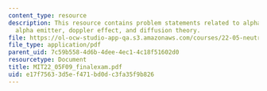 ```yaml
---
content_type: resource
description: This resource contains problem statements related to alpha decay reaction,
  alpha emitter, doppler effect, and diffusion theory.
file: https://ol-ocw-studio-app-qa.s3.amazonaws.com/courses/22-05-neutron-science-and-reactor-physics-fall-2009/e17f75633d5ef471bd0dc3fa35f9b826_MIT22_05F09_finalexam.pdf
file_type: application/pdf
parent_uid: 7c59b558-4d6b-4dee-4ec1-4c18f51602d0
resourcetype: Document
title: MIT22_05F09_finalexam.pdf
uid: e17f7563-3d5e-f471-bd0d-c3fa35f9b826
---
```

